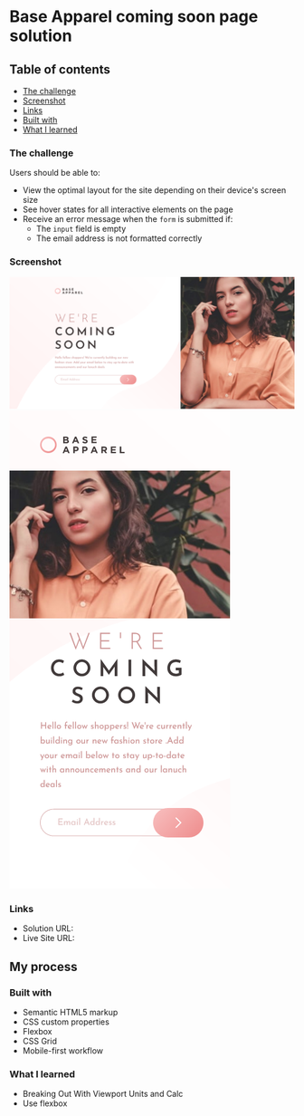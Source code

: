 # Base Apparel coming soon page solution


## Table of contents


  - [The challenge](#the-challenge)
  - [Screenshot](#screenshot)
  - [Links](#links)
  - [Built with](#built-with)
  - [What I learned](#what-i-learned)
 

### The challenge

Users should be able to:

- View the optimal layout for the site depending on their device's screen size
- See hover states for all interactive elements on the page
- Receive an error message when the `form` is submitted if:
  - The `input` field is empty
  - The email address is not formatted correctly

### Screenshot

![Desktop view](./images/weAreComing-Desktop.png)
![mobile view](./images/weAreComing-mobile.png)

### Links

- Solution URL: [](https://your-solution-url.com)
- Live Site URL: [](https://your-live-site-url.com)

## My process

### Built with

- Semantic HTML5 markup
- CSS custom properties
- Flexbox
- CSS Grid
- Mobile-first workflow
### What I learned
- Breaking Out With Viewport Units and Calc
- Use flexbox